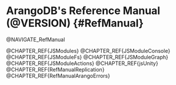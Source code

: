 ArangoDB's Reference Manual (@VERSION) {#RefManual}
===================================================

@NAVIGATE_RefManual

@CHAPTER_REF{JSModules}
@CHAPTER_REF{JSModuleConsole}
@CHAPTER_REF{JSModuleFs}
@CHAPTER_REF{JSModuleGraph}
@CHAPTER_REF{JSModuleActions}
@CHAPTER_REF{jsUnity}
@CHAPTER_REF{RefManualReplication}
@CHAPTER_REF{RefManualArangoErrors}
